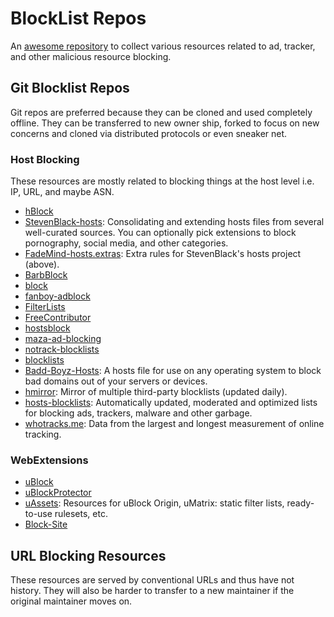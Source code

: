 # BlockList Repos

An [awesome repository](https://github.com/sindresorhus/awesome) to collect various resources related to ad, tracker, and other malicious resource blocking.

## Git Blocklist Repos

Git repos are preferred because they can be cloned and used completely offline. They can be transferred to new owner ship, forked to focus on new concerns and cloned via distributed protocols or even sneaker net.

### Host Blocking

These resources are mostly related to blocking things at the host level i.e. IP, URL, and maybe ASN.

* [hBlock](https://github.com/zant95/hBlock)
* [StevenBlack-hosts](https://github.com/StevenBlack/hosts): Consolidating and extending hosts files from several well-curated sources. You can optionally pick extensions to block pornography, social media, and other categories.
* [FadeMind-hosts.extras](https://github.com/FadeMind/hosts.extras): Extra rules for StevenBlack's hosts project (above).
* [BarbBlock](https://github.com/paulgb/BarbBlock)
* [block](https://github.com/EnergizedProtection/block)
* [fanboy-adblock](https://github.com/ryanbr/fanboy-adblock)
* [FilterLists](https://github.com/collinbarrett/FilterLists)
* [FreeContributor](https://github.com/evilneuro/FreeContributor)
* [hostsblock](https://github.com/gaenserich/hostsblock)
* [maza-ad-blocking](https://github.com/tanrax/maza-ad-blocking)
* [notrack-blocklists](https://gitlab.com/quidsup/notrack-blocklists)
* [blocklists](https://github.com/jmdugan/blocklists)
* [Badd-Boyz-Hosts](https://github.com/mitchellkrogza/Badd-Boyz-Hosts): A hosts file for use on any operating system to block bad domains out of your servers or devices.
* [hmirror](https://github.com/hectorm/hmirror): Mirror of multiple third-party blocklists (updated daily).
* [hosts-blocklists](https://github.com/notracking/hosts-blocklists): Automatically updated, moderated and optimized lists for blocking ads, trackers, malware and other garbage.
* [whotracks.me](https://github.com/cliqz-oss/whotracks.me): Data from the largest and longest measurement of online tracking.

### WebExtensions

* [uBlock](https://egrieco@github.com/gorhill/uBlock)
* [uBlockProtector](https://github.com/jspenguin2017/uBlockProtector)
* [uAssets](https://github.com/uBlockOrigin/uAssets): Resources for uBlock Origin, uMatrix: static filter lists, ready-to-use rulesets, etc.
* [Block-Site](https://github.com/ray-lothian/Block-Site)

## URL Blocking Resources

These resources are served by conventional URLs and thus have not history. They will also be harder to transfer to a new maintainer if the original maintainer moves on.
